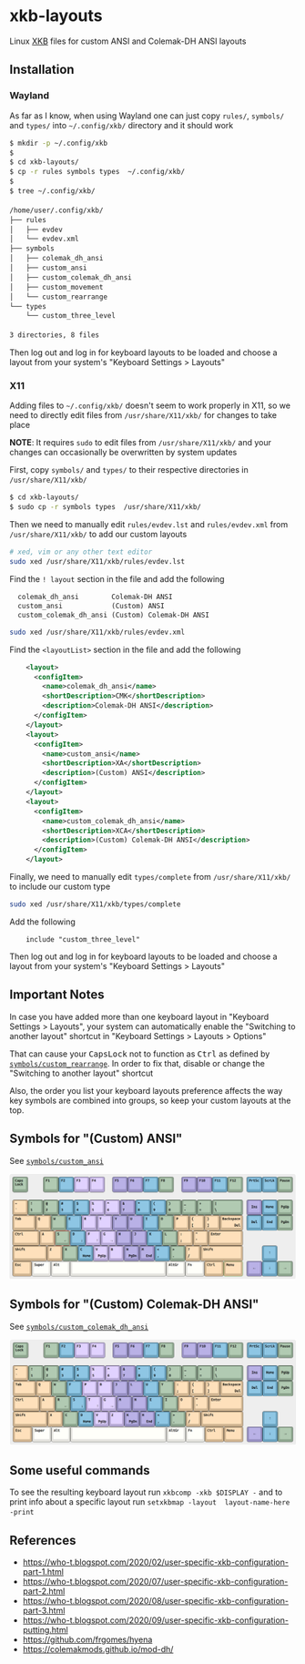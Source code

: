 # xkb-layouts

Linux [XKB](https://en.wikipedia.org/wiki/X_keyboard_extension) files
for custom ANSI and Colemak-DH ANSI layouts

## Installation

### Wayland

As far as I know, when using Wayland one can just copy `rules/`, `symbols/`
and `types/` into `~/.config/xkb/` directory and it should work

```sh
$ mkdir -p ~/.config/xkb
$
$ cd xkb-layouts/
$ cp -r rules symbols types  ~/.config/xkb/
$
$ tree ~/.config/xkb/

/home/user/.config/xkb/
├── rules
│   ├── evdev
│   └── evdev.xml
├── symbols
│   ├── colemak_dh_ansi
│   ├── custom_ansi
│   ├── custom_colemak_dh_ansi
│   ├── custom_movement
│   └── custom_rearrange
└── types
    └── custom_three_level

3 directories, 8 files
```

Then log out and log in for keyboard layouts to be loaded and choose a layout
from your system's "Keyboard Settings > Layouts"

### X11

Adding files to `~/.config/xkb/` doesn't seem to work properly in X11, so we
need to directly edit files from `/usr/share/X11/xkb/` for changes to take place

__NOTE__: It requires `sudo` to edit files from `/usr/share/X11/xkb/` and your
changes can occasionally be overwritten by system updates

First, copy `symbols/` and `types/` to their respective directories in
`/usr/share/X11/xkb/`

```sh
$ cd xkb-layouts/
$ sudo cp -r symbols types  /usr/share/X11/xkb/
```

Then we need to manually edit `rules/evdev.lst` and `rules/evdev.xml` from
`/usr/share/X11/xkb/` to add our custom layouts

```sh
# xed, vim or any other text editor
sudo xed /usr/share/X11/xkb/rules/evdev.lst
```

Find the `! layout` section in the file and add the following

```
  colemak_dh_ansi        Colemak-DH ANSI
  custom_ansi            (Custom) ANSI
  custom_colemak_dh_ansi (Custom) Colemak-DH ANSI
```

```sh
sudo xed /usr/share/X11/xkb/rules/evdev.xml
```

Find the `<layoutList>` section in the file and add the following

```xml
    <layout>
      <configItem>
        <name>colemak_dh_ansi</name>
        <shortDescription>CMK</shortDescription>
        <description>Colemak-DH ANSI</description>
      </configItem>
    </layout>
    <layout>
      <configItem>
        <name>custom_ansi</name>
        <shortDescription>XA</shortDescription>
        <description>(Custom) ANSI</description>
      </configItem>
    </layout>
    <layout>
      <configItem>
        <name>custom_colemak_dh_ansi</name>
        <shortDescription>XCA</shortDescription>
        <description>(Custom) Colemak-DH ANSI</description>
      </configItem>
    </layout>
```

Finally, we need to manually edit `types/complete` from `/usr/share/X11/xkb/` to
include our custom type

```sh
sudo xed /usr/share/X11/xkb/types/complete
```

Add the following

```
    include "custom_three_level"
```

Then log out and log in for keyboard layouts to be loaded and choose a layout
from your system's "Keyboard Settings > Layouts"

## Important Notes

In case you have added more than one keyboard layout in "Keyboard Settings > Layouts",
your system can automatically enable the "Switching to another layout" shortcut
in "Keyboard Settings > Layouts > Options"

That can cause your <kbd>CapsLock</kbd> not to function as <kbd>Ctrl</kbd> as
defined by [`symbols/custom_rearrange`](symbols/custom_rearrange). In order to
fix that, disable or change the "Switching to another layout" shortcut

Also, the order you list your keyboard layouts preference affects the way
key symbols are combined into groups, so keep your custom layouts at the top.

## Symbols for "(Custom) ANSI"

See [`symbols/custom_ansi`](symbols/custom_ansi)

![Illustrative picture of "(Custom) ANSI"](assets/custom_ansi.png)

## Symbols for "(Custom) Colemak-DH ANSI"

See [`symbols/custom_colemak_dh_ansi`](symbols/custom_colemak_dh_ansi)

![Illustrative picture of "(Custom) Colemak-DH ANSI"](assets/custom_colemak_dh_ansi.png)

## Some useful commands

To see the resulting keyboard layout run `xkbcomp -xkb $DISPLAY -` and to print
info about a specific layout run `setxkbmap -layout  layout-name-here  -print`

## References

- https://who-t.blogspot.com/2020/02/user-specific-xkb-configuration-part-1.html
- https://who-t.blogspot.com/2020/07/user-specific-xkb-configuration-part-2.html
- https://who-t.blogspot.com/2020/08/user-specific-xkb-configuration-part-3.html
- https://who-t.blogspot.com/2020/09/user-specific-xkb-configuration-putting.html
- https://github.com/frgomes/hyena
- https://colemakmods.github.io/mod-dh/
